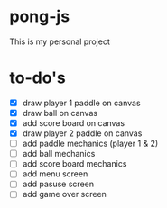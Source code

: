 # pong-js
This is my personal project
# to-do's
- [x] draw player 1 paddle on canvas
- [x] draw ball on canvas
- [x] add score board on canvas
- [x] draw player 2 paddle on canvas
- [ ] add paddle mechanics (player 1 & 2)
- [ ] add ball mechanics
- [ ] add score board mechanics
- [ ] add menu screen
- [ ] add pasuse screen
- [ ] add game over screen
